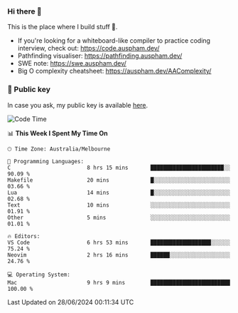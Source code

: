 ### Hi there 👋

This is the place where I build stuff 👀. 

- If you're looking for a whiteboard-like compiler to practice coding interview, check out: https://code.auspham.dev/
- Pathfinding visualiser: https://pathfinding.auspham.dev/
- SWE note: https://swe.auspham.dev/
- Big O complexity cheatsheet: https://auspham.dev/AAComplexity/

### 🔑 Public key

In case you ask, my public key is available [here](https://public.auspham.dev/).

<!--START_SECTION:waka-->
![Code Time](http://img.shields.io/badge/Code%20Time-1%2C296%20hrs%2039%20mins-blue)

📊 **This Week I Spent My Time On** 

```text
🕑︎ Time Zone: Australia/Melbourne

💬 Programming Languages: 
C                        8 hrs 15 mins       ███████████████████████░░   90.09 % 
Makefile                 20 mins             █░░░░░░░░░░░░░░░░░░░░░░░░   03.66 % 
Lua                      14 mins             █░░░░░░░░░░░░░░░░░░░░░░░░   02.68 % 
Text                     10 mins             ░░░░░░░░░░░░░░░░░░░░░░░░░   01.91 % 
Other                    5 mins              ░░░░░░░░░░░░░░░░░░░░░░░░░   01.01 % 

🔥 Editors: 
VS Code                  6 hrs 53 mins       ███████████████████░░░░░░   75.24 % 
Neovim                   2 hrs 16 mins       ██████░░░░░░░░░░░░░░░░░░░   24.76 % 

💻 Operating System: 
Mac                      9 hrs 9 mins        █████████████████████████   100.00 % 
```


 Last Updated on 28/06/2024 00:11:34 UTC
<!--END_SECTION:waka-->

<!--
**rockmanvnx6/rockmanvnx6** is a ✨ _special_ ✨ repository because its `README.md` (this file) appears on your GitHub profile.

Here are some ideas to get you started:

- 🔭 I’m currently working on ...
- 🌱 I’m currently learning ...
- 👯 I’m looking to collaborate on ...
- 🤔 I’m looking for help with ...
- 💬 Ask me about ...
- 📫 How to reach me: ...
- 😄 Pronouns: ...
- ⚡ Fun fact: ...
-->
